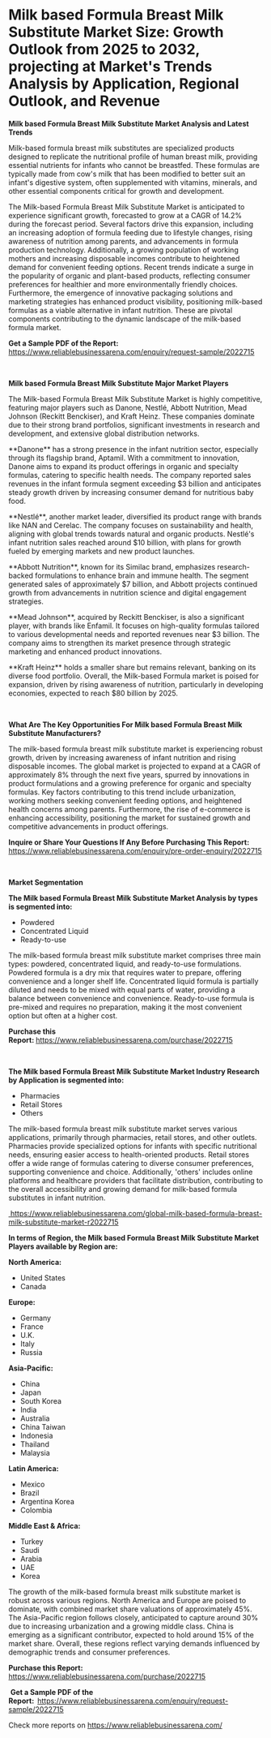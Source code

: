 <p><h1>Milk based Formula Breast Milk Substitute Market Size: Growth Outlook from 2025 to 2032, projecting at Market's Trends Analysis by Application, Regional Outlook, and Revenue</h1></p><p><strong>Milk based Formula Breast Milk Substitute Market Analysis and Latest Trends</strong></p>
<p><p>Milk-based formula breast milk substitutes are specialized products designed to replicate the nutritional profile of human breast milk, providing essential nutrients for infants who cannot be breastfed. These formulas are typically made from cow's milk that has been modified to better suit an infant's digestive system, often supplemented with vitamins, minerals, and other essential components critical for growth and development.</p><p>The Milk-based Formula Breast Milk Substitute Market is anticipated to experience significant growth, forecasted to grow at a CAGR of 14.2% during the forecast period. Several factors drive this expansion, including an increasing adoption of formula feeding due to lifestyle changes, rising awareness of nutrition among parents, and advancements in formula production technology. Additionally, a growing population of working mothers and increasing disposable incomes contribute to heightened demand for convenient feeding options. Recent trends indicate a surge in the popularity of organic and plant-based products, reflecting consumer preferences for healthier and more environmentally friendly choices. Furthermore, the emergence of innovative packaging solutions and marketing strategies has enhanced product visibility, positioning milk-based formulas as a viable alternative in infant nutrition. These are pivotal components contributing to the dynamic landscape of the milk-based formula market.</p></p>
<p><strong>Get a Sample PDF of the Report:&nbsp;</strong> <a href="https://www.reliablebusinessarena.com/enquiry/request-sample/2022715?utm_campaign=3170&utm_medium=2&utm_source=Github&utm_content=ia&utm_term=29032025&utm_id=milk-based-formula-breast-milk-substitute">https://www.reliablebusinessarena.com/enquiry/request-sample/2022715</a></p>
<p>&nbsp;</p>
<p><strong>Milk based Formula Breast Milk Substitute Major Market Players</strong></p>
<p><p>The Milk-based Formula Breast Milk Substitute Market is highly competitive, featuring major players such as Danone, Nestlé, Abbott Nutrition, Mead Johnson (Reckitt Benckiser), and Kraft Heinz. These companies dominate due to their strong brand portfolios, significant investments in research and development, and extensive global distribution networks.</p><p>**Danone** has a strong presence in the infant nutrition sector, especially through its flagship brand, Aptamil. With a commitment to innovation, Danone aims to expand its product offerings in organic and specialty formulas, catering to specific health needs. The company reported sales revenues in the infant formula segment exceeding $3 billion and anticipates steady growth driven by increasing consumer demand for nutritious baby food.</p><p>**Nestlé**, another market leader, diversified its product range with brands like NAN and Cerelac. The company focuses on sustainability and health, aligning with global trends towards natural and organic products. Nestlé's infant nutrition sales reached around $10 billion, with plans for growth fueled by emerging markets and new product launches.</p><p>**Abbott Nutrition**, known for its Similac brand, emphasizes research-backed formulations to enhance brain and immune health. The segment generated sales of approximately $7 billion, and Abbott projects continued growth from advancements in nutrition science and digital engagement strategies.</p><p>**Mead Johnson**, acquired by Reckitt Benckiser, is also a significant player, with brands like Enfamil. It focuses on high-quality formulas tailored to various developmental needs and reported revenues near $3 billion. The company aims to strengthen its market presence through strategic marketing and enhanced product innovations.</p><p>**Kraft Heinz** holds a smaller share but remains relevant, banking on its diverse food portfolio. Overall, the Milk-based Formula market is poised for expansion, driven by rising awareness of nutrition, particularly in developing economies, expected to reach $80 billion by 2025.</p></p>
<p>&nbsp;</p>
<p><strong>What Are The Key Opportunities For Milk based Formula Breast Milk Substitute Manufacturers?</strong></p>
<p><p>The milk-based formula breast milk substitute market is experiencing robust growth, driven by increasing awareness of infant nutrition and rising disposable incomes. The global market is projected to expand at a CAGR of approximately 8% through the next five years, spurred by innovations in product formulations and a growing preference for organic and specialty formulas. Key factors contributing to this trend include urbanization, working mothers seeking convenient feeding options, and heightened health concerns among parents. Furthermore, the rise of e-commerce is enhancing accessibility, positioning the market for sustained growth and competitive advancements in product offerings.</p></p>
<p><strong>Inquire or Share Your Questions If Any Before Purchasing This Report:</strong> <a href="https://www.reliablebusinessarena.com/enquiry/pre-order-enquiry/2022715?utm_campaign=3170&utm_medium=2&utm_source=Github&utm_content=ia&utm_term=29032025&utm_id=milk-based-formula-breast-milk-substitute">https://www.reliablebusinessarena.com/enquiry/pre-order-enquiry/2022715</a></p>
<p>&nbsp;</p>
<p><strong>Market Segmentation</strong></p>
<p><strong>The Milk based Formula Breast Milk Substitute Market Analysis by types is segmented into:</strong></p>
<p><ul><li>Powdered</li><li>Concentrated Liquid</li><li>Ready-to-use</li></ul></p>
<p><p>The milk-based formula breast milk substitute market comprises three main types: powdered, concentrated liquid, and ready-to-use formulations. Powdered formula is a dry mix that requires water to prepare, offering convenience and a longer shelf life. Concentrated liquid formula is partially diluted and needs to be mixed with equal parts of water, providing a balance between convenience and convenience. Ready-to-use formula is pre-mixed and requires no preparation, making it the most convenient option but often at a higher cost.</p></p>
<p><strong>Purchase this Report:&nbsp;</strong><a href="https://www.reliablebusinessarena.com/purchase/2022715?utm_campaign=3170&utm_medium=2&utm_source=Github&utm_content=ia&utm_term=29032025&utm_id=milk-based-formula-breast-milk-substitute">https://www.reliablebusinessarena.com/purchase/2022715</a></p>
<p>&nbsp;</p>
<p><strong>The Milk based Formula Breast Milk Substitute Market Industry Research by Application is segmented into:</strong></p>
<p><ul><li>Pharmacies</li><li>Retail Stores</li><li>Others</li></ul></p>
<p><p>The milk-based formula breast milk substitute market serves various applications, primarily through pharmacies, retail stores, and other outlets. Pharmacies provide specialized options for infants with specific nutritional needs, ensuring easier access to health-oriented products. Retail stores offer a wide range of formulas catering to diverse consumer preferences, supporting convenience and choice. Additionally, 'others' includes online platforms and healthcare providers that facilitate distribution, contributing to the overall accessibility and growing demand for milk-based formula substitutes in infant nutrition.</p></p>
<p><a href="https://www.reliablebusinessarena.com/global-milk-based-formula-breast-milk-substitute-market-r2022715?utm_campaign=3170&utm_medium=2&utm_source=Github&utm_content=ia&utm_term=29032025&utm_id=milk-based-formula-breast-milk-substitute">&nbsp;https://www.reliablebusinessarena.com/global-milk-based-formula-breast-milk-substitute-market-r2022715</a></p>
<p><strong>In terms of Region, the Milk based Formula Breast Milk Substitute Market Players available by Region are:</strong></p>
<p>
    <p> <strong> North America: </strong>
        <ul>
            <li>United States</li>
            <li>Canada</li>
        </ul>
        </p> 
    <p> <strong> Europe: </strong>
        <ul>
            <li>Germany</li>
            <li>France</li>
            <li>U.K.</li>
            <li>Italy</li>
            <li>Russia</li>
        </ul>
        </p> 
    <p> <strong> Asia-Pacific: </strong>
        <ul>
            <li>China</li>
            <li>Japan</li>
            <li>South Korea</li>
            <li>India</li>
            <li>Australia</li>
            <li>China Taiwan</li>
            <li>Indonesia</li>
            <li>Thailand</li>
            <li>Malaysia</li>
        </ul>
        </p> 
    <p> <strong> Latin America: </strong>
        <ul>
            <li>Mexico</li>
            <li>Brazil</li>
            <li>Argentina Korea</li>
            <li>Colombia</li>
        </ul>
        </p> 
    <p> <strong> Middle East & Africa: </strong>
        <ul>
            <li>Turkey</li>
            <li>Saudi</li>
            <li>Arabia</li>
            <li>UAE</li>
            <li>Korea</li>
        </ul>
    </p>
    </p>
<p><p>The growth of the milk-based formula breast milk substitute market is robust across various regions. North America and Europe are poised to dominate, with combined market share valuations of approximately 45%. The Asia-Pacific region follows closely, anticipated to capture around 30% due to increasing urbanization and a growing middle class. China is emerging as a significant contributor, expected to hold around 15% of the market share. Overall, these regions reflect varying demands influenced by demographic trends and consumer preferences.</p></p>
<p><strong>Purchase this Report: </strong><a href="https://www.reliablebusinessarena.com/purchase/2022715?utm_campaign=3170&utm_medium=2&utm_source=Github&utm_content=ia&utm_term=29032025&utm_id=milk-based-formula-breast-milk-substitute">https://www.reliablebusinessarena.com/purchase/2022715</a></p>
<p>&nbsp;<strong>Get a Sample PDF of the Report:&nbsp;&nbsp;</strong><a href="https://www.reliablebusinessarena.com/enquiry/request-sample/2022715?utm_campaign=3170&utm_medium=2&utm_source=Github&utm_content=ia&utm_term=29032025&utm_id=milk-based-formula-breast-milk-substitute">https://www.reliablebusinessarena.com/enquiry/request-sample/2022715</a></p>
<p><strong></strong></p>
<p>Check more reports on <a href="https://www.reliablebusinessarena.com/?utm_campaign=3170&utm_medium=2&utm_source=Github&utm_content=ia&utm_term=29032025&utm_id=milk-based-formula-breast-milk-substitute">https://www.reliablebusinessarena.com/</a></p>